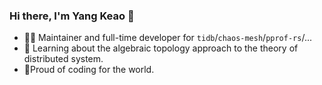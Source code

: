 ### Hi there, I'm Yang Keao  👋

* 👨‍💻 Maintainer and full-time developer for `tidb`/`chaos-mesh`/`pprof-rs`/...
* 📖 Learning about the algebraic topology approach to the theory of distributed system.
* 🦸Proud of coding for the world.
